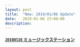 ```yaml
---
layout: post
title:  "New: 2019/01/06 Update"
date:   2019-01-06 23:00:00
description: 
---
```


<h4 id="20180518-ミュージックステーション"><a href="https://mega.nz/#!QBElhCRa!lphgHdwuCnDWHuS7jrUrljeXMJUk2GIt0sztp4rQF4Y"><font face="Microsoft YaHei UI">20180518 ミュージックステーション</font></a></h4>
